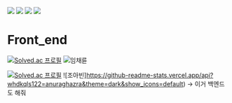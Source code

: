 <img src="https://img.shields.io/badge/html5-E34F26?style=flat&logo=html5&logoColor=white"/> <img src="https://img.shields.io/badge/css3-1572B6?style=flat&logo=css3&logoColor=white"/> <img src="https://img.shields.io/badge/javascript-F7DF1E?style=flat&logo=javascript&logoColor=white"/> <img src="https://img.shields.io/badge/React-61DAFB?style=flat&logo=React&logoColor=white"/> 
 
# Front_end


[![Solved.ac
프로필](http://mazassumnida.wtf/api/v2/generate_badge?boj=임채륜)](https://github.com/PBEM22) ![임채륜](https://github-readme-stats.vercel.app/api?PBEM22=anuraghazra&theme=dark&show_icons=transparent)

[![Solved.ac
프로필](http://mazassumnida.wtf/api/v2/generate_badge?boj=조아빈멍청이)](https://github.com/whdkqls122) ![조아빈]https://github-readme-stats.vercel.app/api?whdkqls122=anuraghazra&theme=dark&show_icons=default)
-> 이거 백엔드도 해줘

